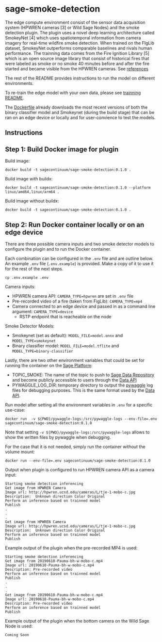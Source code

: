 # sage-smoke-detection
The edge compute environment consist of the sensor data acquisition system (HPWREN cameras [3] or Wild Sage Nodes) and the smoke detection plugin. The plugin uses a novel deep learning architecture called SmokeyNet [4] which uses spatiotemporal information from camera imagery for real-time wildfire smoke detection. When trained on the FIgLib dataset, SmokeyNet outperforms comparable baselines and rivals human performance. The trainning data comes from the Fire Ignition Library [5] which is an open source image library that consist of historical fires that were labeled as smoke or no smoke 40 minutes before and after the fire started and became visible from the HPWREN cameras. See [references](ecr-meta/ecr-science-description.md)

The rest of the README provides instructions to run the model on different environments.

To re-train the edge model with your own data, please see [trainning README](training/README.md).

The [Dockerfile](Dockerfile) already downloads the most recent versions of both the binary classifier model and Smokeynet (during the build stage) that can be ran on an edge device or locally and for user-convience to test the models.
## Instructions

## Step 1: Build Docker image for plugin

Build image:
```
docker build -t sagecontinuum/sage-smoke-detection:0.1.0 .
```

Build image with buildx:
```
docker build -t sagecontinuum/sage-smoke-detection:0.1.0 --platform linux/amd64,linux/arm64 .
```

Build image without buildx:
```
docker build -t sagecontinuum/sage-smoke-detection:0.1.0 .
```

## Step 2: Run Docker container locally or on an edge device
There are three possible camera inputs and two smoke detector models to configure the plugin and to run the Docker container. 

Each combination can be configured in the `.env` file and are outline below.
An example `.env` file (`.env.example`) is provided. Make a copy of it to use it for the rest of the next steps.
```
cp .env.example .env
```

Camera inputs:
- HPWREN camera API: `CAMERA_TYPE=hpwren` are set in `.env` file
- Pre-recorded video of a fire (taken from FigLib): `CAMERA_TYPE=mp4`
- Camera connected to an edge device and passed in as a command line argument: `CAMERA_TYPE=device`
    - RSTP endpoint that is reacheable on the node

Smoke Detector Models:
- Smokeynet (set as default): `MODEL_FILE=model.onnx` and `MODEL_TYPE=smokeynet`
- Binary classifier model: `MODEL_FILE=model.tflite` and `MODEL_TYPE=binary-classifier`

Lastly, there are two other environment variables that could be set for running the container on the [Sage Platform](https://docs.waggle-edge.ai/docs/about/overview):
- TOPIC_SMOKE: The name of the topic to push to [Sage Data Repository](https://docs.waggle-edge.ai/docs/about/architecture) and become publicly accessible to users through the [Data API](https://docs.waggle-edge.ai/docs/tutorials/accessing-data#data-api)
- PYWAGGLE_LOG_DIR: temporary directory to output the [pywaggle](https://github.com/waggle-sensor/pywaggle) log files for debugging purposes. This is the same format used by the [Data API](https://docs.waggle-edge.ai/docs/tutorials/accessing-data#data-api).

Run model after setting all the environment variables in `.env` for a specific use-case:
```
docker run  -v ${PWD}/pywaggle-logs:/src/pywaggle-logs --env-file=.env sagecontinuum/sage-smoke-detection:0.1.0
```

Note that setting `-v ${PWD}/pywaggle-logs:/src/pywaggle-logs` allows to show the written files by pywaggle when debugging.

For the case that it is not needed, simply run the container without the volume mount:
```
docker run --env-file=.env sagecontinuum/sage-smoke-detection:0.1.0
```

Output when plugin is configured to run HPWREN camera API as a camera input:
```
Starting smoke detection inferencing
Get image from HPWREN Camera
Image url: http://hpwren.ucsd.edu/cameras/L/tje-1-mobo-c.jpg
Description:  Unknown direction Color Original
Perform an inference based on trainned model
Publish
.
.
.
Get image from HPWREN Camera
Image url: http://hpwren.ucsd.edu/cameras/L/tje-1-mobo-c.jpg
Description:  Unknown direction Color Original
Perform an inference based on trainned model
Publish
```

Example output of the plugin when the pre-recorded MP4 is used:
```
Starting smoke detection inferencing
Get image from 20190610-Pauma-bh-w-mobo-c.mp4
Image url: 20190610-Pauma-bh-w-mobo-c.mp4
Description: Pre-recorded video
Perform an inference based on trainned model
Publish
.
.
.
Get image from 20190610-Pauma-bh-w-mobo-c.mp4
Image url: 20190610-Pauma-bh-w-mobo-c.mp4
Description: Pre-recorded video
Perform an inference based on trainned model
Publish
```

Example output of the plugin when the bottom camera on the Wild Sage Node is used:
```
Coming Soon
```